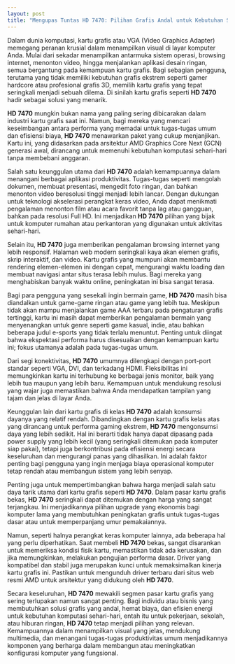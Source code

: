 ```yaml
---
layout: post
title: "Mengupas Tuntas HD 7470: Pilihan Grafis Andal untuk Kebutuhan Sehari-hari"
---
```


Dalam dunia komputasi, kartu grafis atau VGA (Video Graphics Adapter) memegang peranan krusial dalam menampilkan visual di layar komputer Anda. Mulai dari sekadar menampilkan antarmuka sistem operasi, browsing internet, menonton video, hingga menjalankan aplikasi desain ringan, semua bergantung pada kemampuan kartu grafis. Bagi sebagian pengguna, terutama yang tidak memiliki kebutuhan grafis ekstrem seperti gamer hardcore atau profesional grafis 3D, memilih kartu grafis yang tepat seringkali menjadi sebuah dilema. Di sinilah kartu grafis seperti **HD 7470** hadir sebagai solusi yang menarik.

**HD 7470** mungkin bukan nama yang paling sering dibicarakan dalam industri kartu grafis saat ini. Namun, bagi mereka yang mencari keseimbangan antara performa yang memadai untuk tugas-tugas umum dan efisiensi biaya, **HD 7470** menawarkan paket yang cukup menjanjikan. Kartu ini, yang didasarkan pada arsitektur AMD Graphics Core Next (GCN) generasi awal, dirancang untuk memenuhi kebutuhan komputasi sehari-hari tanpa membebani anggaran.

Salah satu keunggulan utama dari **HD 7470** adalah kemampuannya dalam menangani berbagai aplikasi produktivitas. Tugas-tugas seperti mengolah dokumen, membuat presentasi, mengedit foto ringan, dan bahkan menonton video beresolusi tinggi menjadi lebih lancar. Dengan dukungan untuk teknologi akselerasi perangkat keras video, Anda dapat menikmati pengalaman menonton film atau acara favorit tanpa lag atau gangguan, bahkan pada resolusi Full HD. Ini menjadikan **HD 7470** pilihan yang bijak untuk komputer rumahan atau perkantoran yang digunakan untuk aktivitas sehari-hari.

Selain itu, **HD 7470** juga memberikan pengalaman browsing internet yang lebih responsif. Halaman web modern seringkali kaya akan elemen grafis, skrip interaktif, dan video. Kartu grafis yang mumpuni akan membantu rendering elemen-elemen ini dengan cepat, mengurangi waktu loading dan membuat navigasi antar situs terasa lebih mulus. Bagi mereka yang menghabiskan banyak waktu online, peningkatan ini bisa sangat terasa.

Bagi para pengguna yang sesekali ingin bermain game, **HD 7470** masih bisa diandalkan untuk game-game ringan atau game yang lebih tua. Meskipun tidak akan mampu menjalankan game AAA terbaru pada pengaturan grafis tertinggi, kartu ini masih dapat memberikan pengalaman bermain yang menyenangkan untuk genre seperti game kasual, indie, atau bahkan beberapa judul e-sports yang tidak terlalu menuntut. Penting untuk diingat bahwa ekspektasi performa harus disesuaikan dengan kemampuan kartu ini; fokus utamanya adalah pada tugas-tugas umum.

Dari segi konektivitas, **HD 7470** umumnya dilengkapi dengan port-port standar seperti VGA, DVI, dan terkadang HDMI. Fleksibilitas ini memungkinkan kartu ini terhubung ke berbagai jenis monitor, baik yang lebih tua maupun yang lebih baru. Kemampuan untuk mendukung resolusi yang wajar juga memastikan bahwa Anda mendapatkan tampilan yang tajam dan jelas di layar Anda.

Keunggulan lain dari kartu grafis di kelas **HD 7470** adalah konsumsi dayanya yang relatif rendah. Dibandingkan dengan kartu grafis kelas atas yang dirancang untuk performa gaming ekstrem, **HD 7470** mengonsumsi daya yang lebih sedikit. Hal ini berarti tidak hanya dapat dipasang pada power supply yang lebih kecil (yang seringkali ditemukan pada komputer siap pakai), tetapi juga berkontribusi pada efisiensi energi secara keseluruhan dan mengurangi panas yang dihasilkan. Ini adalah faktor penting bagi pengguna yang ingin menjaga biaya operasional komputer tetap rendah atau membangun sistem yang lebih senyap.

Penting juga untuk mempertimbangkan bahwa harga menjadi salah satu daya tarik utama dari kartu grafis seperti **HD 7470**. Dalam pasar kartu grafis bekas, **HD 7470** seringkali dapat ditemukan dengan harga yang sangat terjangkau. Ini menjadikannya pilihan upgrade yang ekonomis bagi komputer lama yang membutuhkan peningkatan grafis untuk tugas-tugas dasar atau untuk memperpanjang umur pemakaiannya.

Namun, seperti halnya perangkat keras komputer lainnya, ada beberapa hal yang perlu diperhatikan. Saat membeli **HD 7470** bekas, sangat disarankan untuk memeriksa kondisi fisik kartu, memastikan tidak ada kerusakan, dan jika memungkinkan, melakukan pengujian performa dasar. Driver yang kompatibel dan stabil juga merupakan kunci untuk memaksimalkan kinerja kartu grafis ini. Pastikan untuk mengunduh driver terbaru dari situs web resmi AMD untuk arsitektur yang didukung oleh **HD 7470**.

Secara keseluruhan, **HD 7470** mewakili segmen pasar kartu grafis yang sering terlupakan namun sangat penting. Bagi individu atau bisnis yang membutuhkan solusi grafis yang andal, hemat biaya, dan efisien energi untuk kebutuhan komputasi sehari-hari, entah itu untuk pekerjaan, sekolah, atau hiburan ringan, **HD 7470** tetap menjadi pilihan yang relevan. Kemampuannya dalam menampilkan visual yang jelas, mendukung multimedia, dan menangani tugas-tugas produktivitas umum menjadikannya komponen yang berharga dalam membangun atau meningkatkan konfigurasi komputer yang fungsional.
